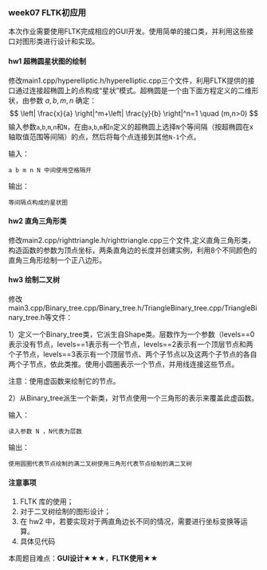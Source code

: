 ### week07 FLTK初应用

本次作业需要使用FLTK完成相应的GUI开发。使用简单的接口类，并利用这些接口对图形类进行设计和实现。

#### hw1 超椭圆星状图的绘制

修改main1.cpp/hyperelliptic.h/hyperelliptic.cpp三个文件，利用FLTK提供的接口通过连接超椭圆上的点构成“星状”模式。超椭圆是一个由下面方程定义的二维形状，由参数 $a, b, m, n$ 确定：
$$
\left| \frac{x}{a} \right|^m+\left| \frac{y}{b} \right|^n=1 \quad (m,n>0)
$$
输入参数`a`,`b`,`m`,`n`和`N`，在由`a`,`b`,`m`和`n`定义的超椭圆上选择`N`个等间隔（按超椭圆在x轴取值范围等间隔）的点，然后将每个点连接到其他`N-1`个点。

输入：

```
a b m n N 中间使用空格隔开
```

输出：

```
等间隔点构成的星状图
```

#### hw2 直角三角形类

修改main2.cpp/righttriangle.h/righttriangle.cpp三个文件,定义直角三角形类，构造函数的参数为顶点坐标，两条直角边的长度并创建实例，利用8个不同颜色的直角三角形绘制一个正八边形。

#### hw3 绘制二叉树

修改main3.cpp/Binary_tree.cpp/Binary_tree.h/TriangleBinary_tree.cpp/TriangleBinary_tree.h等文件：

1）定义一个Binary_tree类，它派生自Shape类。层数作为一个参数（levels==0表示没有节点，levels==1表示有一个节点，levels==2表示有一个顶层节点和两个子节点，levels==3表示有一个顶层节点、两个子节点以及这两个子节点的各自两个子节点，依此类推。使用小圆圈表示一个节点，并用线连接这些节点。

注意：使用虚函数来绘制它的节点。

2）从Binary_tree派生一个新类，对节点使用一个三角形的表示来覆盖此虚函数。

输入：

```
读入参数 N ，N代表为层数
```

输出：

```
使用圆圈代表节点绘制的满二叉树使用三角形代表节点绘制的满二叉树
```

#### 注意事项

1. FLTK 库的使用；
2. 对于二叉树绘制的图形设计；
3. 在 hw2 中，若要实现对于两直角边长不同的情况，需要进行坐标变换等运算。
4. 具体见代码

本周题目难点：**GUI设计★★★**，**FLTK使用★★**

